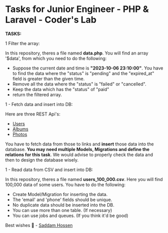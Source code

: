 # Tasks for Junior Engineer - PHP & Laravel - Coder's Lab

**TASKS:**

1 Filter the array:

In this repository, theres a file named **data.php**. You will find an array '$data', from which you need to do the following:

- Suppose the current date and time is **"2023-10-06 23:10:00"**. You have to find the data where the "status" is "pending" and the "expired_at" field is greater than the given time.
- Remove all the data where the "status" is "failed" or "cancelled".
- Keep the data which has the "status" of "paid"
- return the filtered array.

1 - Fetch data and insert into DB:

Here are three REST Api's:
- [Users](https://jsonplaceholder.typicode.com/users)
- [Albums](https://jsonplaceholder.typicode.com/albums)
- [Photos](https://jsonplaceholder.typicode.com/photos)

You have to fetch data from those to links and **insert** those data into the database. **You may need multiple Models, Migrations and define the relations for this task**. We would advise to properly check the data and then to design the database wisely.

1 - Read data from CSV and insert into DB:

In this repository, theres a file named **users_100_000.csv**. Here you will find 100,000 data of some users. You have to do the following:
- Create Model/Migration for inserting the data.
- The 'email' and 'phone' fields should be unique.
- No duplicate data should be inserted into the DB.
- You can use more than one table. (If necessary)
- You can use jobs and queues. (If you think it'd be good)

Best wishes 🤞 - [Saddam Hossen](https://github.com/saddamhshovon)